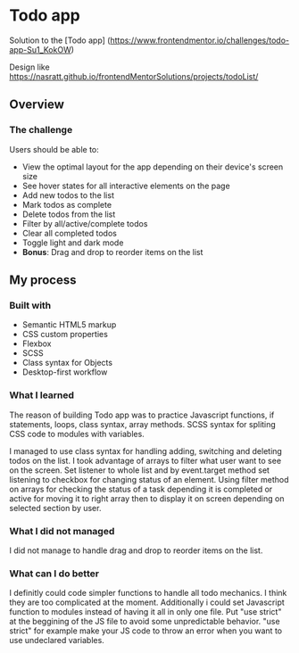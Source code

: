 # Todo app

Solution to the [Todo app]
(https://www.frontendmentor.io/challenges/todo-app-Su1_KokOW)

Design like https://nasratt.github.io/frontendMentorSolutions/projects/todoList/

## Overview

### The challenge

Users should be able to:

- View the optimal layout for the app depending on their device's screen size
- See hover states for all interactive elements on the page
- Add new todos to the list
- Mark todos as complete
- Delete todos from the list
- Filter by all/active/complete todos
- Clear all completed todos
- Toggle light and dark mode
- **Bonus**: Drag and drop to reorder items on the list

## My process

### Built with

- Semantic HTML5 markup
- CSS custom properties
- Flexbox
- SCSS
- Class syntax for Objects
- Desktop-first workflow

### What I learned

The reason of building Todo app was to practice Javascript functions, if statements, loops, class syntax, array methods. SCSS syntax for spliting CSS code to modules with variables.

I managed to use class syntax for handling adding, switching and deleting todos on the list. I took advantage of arrays to filter what user want to see on the screen. Set listener to whole list and by event.target method set listening to checkbox for changing status of an element. Using filter method on arrays for checking the status of a task depending it is completed or active for moving it to right array then to display it on screen depending on selected section by user.

### What I did not managed

I did not manage to handle drag and drop to reorder items on the list.

### What can I do better

I definitly could code simpler functions to handle all todo mechanics. I think they are too complicated at the moment. Additionally i could set Javascript function to modules instead of having it all in only one file.
Put "use strict" at the beggining of the JS file to avoid some unpredictable behavior. "use strict" for example make your JS code to throw an error when you want to use undeclared variables.
